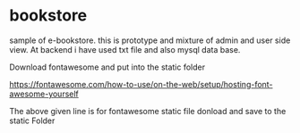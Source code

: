 # bookstore
sample of e-bookstore. this is prototype and mixture of admin and user side view. At backend i have used txt file and also mysql data base.

Download fontawesome and put into the static folder

https://fontawesome.com/how-to-use/on-the-web/setup/hosting-font-awesome-yourself

The above given line is for fontawesome static file donload and save to the static Folder

